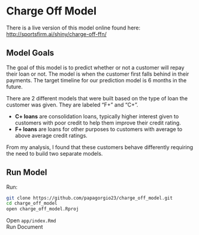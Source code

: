 Charge Off Model
================

There is a live version of this model online found here:
<http://sportsfirm.ai/shiny/charge-off-ffn/>

## Model Goals

The goal of this model is to predict whether or not a customer will
repay their loan or not. The model is when the customer first falls
behind in their payments. The target timeline for our prediction model
is 6 months in the future.

There are 2 different models that were built based on the type of loan
the customer was given. They are labeled “F+” and “C+”.

-   **C+ loans** are consolidation loans, typically higher interest
    given to customers with poor credit to help them improve their
    credit rating.  
-   **F+ loans** are loans for other purposes to customers with average
    to above average credit ratings.

From my analysis, I found that these customers behave differently
requiring the need to build two separate models.

## Run Model

Run:

``` bash
git clone https://github.com/papagorgio23/charge_off_model.git
cd charge_off_model
open charge_off_model.Rproj
```

Open `app/index.Rmd`  
Run Document
